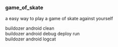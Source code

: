 ### game_of_skate

a easy way to play a game of skate against yourself 



buildozer android clean  
buildozer android debug deploy run  
buildozer android logcat  
